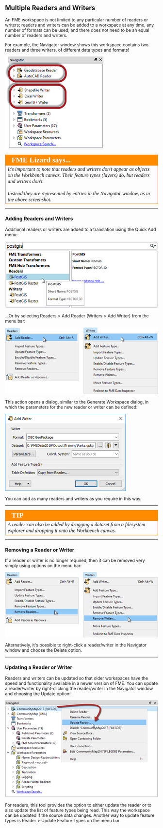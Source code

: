 ## Multiple Readers and Writers ##

An FME workspace is not limited to any particular number of readers or writers; readers and writers can be added to a workspace at any time, any number of formats can be used, and there does not need to be an equal number of readers and writers.

For example, the Navigator window shows this workspace contains two readers and three writers, of different data types and formats!

![](./Images/Img3.011.MultiReadersWriters.png)

<!--Person X Says Section-->

<table style="border-spacing: 0px">
<tr>
<td style="vertical-align:middle;background-color:darkorange;border: 2px solid darkorange">
<i class="fa fa-quote-left fa-lg fa-pull-left fa-fw" style="color:white;padding-right: 12px;vertical-align:text-top"></i>
<span style="color:white;font-size:x-large;font-weight: bold;font-family:serif">FME Lizard says...</span>
</td>
</tr>

<tr>
<td style="border: 1px solid darkorange">
<span style="font-family:serif; font-style:italic; font-size:larger">
It's important to note that readers and writers don’t appear as objects on the Workbench canvas. Their feature types (layers) do, but readers and writers don't.
<br><br>Instead they are represented by entries in the Navigator window, as in the above screenshot.
</span>
</td>
</tr>
</table>

---

### Adding Readers and Writers ###

Additional readers or writers are added to a translation using the Quick Add menu:

![](./Images/Img3.012.QuickAddReader.png)

...Or by selecting Readers &gt; Add Reader (Writers &gt; Add Writer) from the menu bar:

![](./Images/Img3.013.MenuReader.png)

This action opens a dialog, similar to the Generate Workspace dialog, in which the parameters for the new reader or writer can be defined:

![](./Images/Img3.014.ReaderWriterDialog.png)

You can add as many readers and writers as you require in this way.

---

<!--Tip Section-->

<table style="border-spacing: 0px">
<tr>
<td style="vertical-align:middle;background-color:darkorange;border: 2px solid darkorange">
<i class="fa fa-info-circle fa-lg fa-pull-left fa-fw" style="color:white;padding-right: 12px;vertical-align:text-top"></i>
<span style="color:white;font-size:x-large;font-weight: bold;font-family:serif">TIP</span>
</td>
</tr>

<tr>
<td style="border: 1px solid darkorange">
<span style="font-family:serif; font-style:italic; font-size:larger">
A reader can also be added by dragging a dataset from a filesystem explorer and dropping it onto the Workbench canvas.
</span>
</td>
</tr>
</table>

---

### Removing a Reader or Writer ###

If a reader or writer is no longer required, then it can be removed very simply using options on the menu bar:

![](./Images/Img3.015.MenuReaderRemove.png)

Alternatively, it's possible to right-click a reader/writer in the Navigator window and choose the Delete option.

---

### Updating a Reader or Writer ###

Readers and writers can be updated so that older workspaces have the speed and functionality available in a newer version of FME. You can update a reader/writer by right-clicking the reader/writer in the Navigator window and choosing the Update option:

![](./Images/Img3.016.ReaderWriterUpdate.png)

For readers, this tool provides the option to either update the reader or to also update the list of feature types being read. This way the workspace can be updated if the source data changes. Another way to update feature types is Reader &gt; Update Feature Types on the menu bar.
